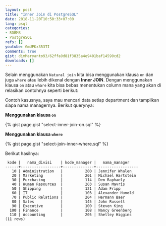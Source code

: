 ```yaml
---
layout: post
title: "Inner Join di PostgreSQL"
date: 2018-11-20T10:50:33+07:00
lang: psql
categories:
- RDBMS
- PostgreSQL
refs: []
youtube: GmUPKx353TI
comments: true
gist: dimMaryanto93/62ffa0d81f3835a4e9401baf14590cd2
downloads: []
---
```


Selain menggunakan `Natural join` kita bisa menggunakan klausa `on` dan juga `where` atau lebih dikenal dengan **Inner JOIN**. Dengan menggunakan klausa `on` atau `whare` kita bisa bebas menentukan column mana yang akan di relasikan contohnya seperti berikut:

<!--more-->

Contoh kasusnya, saya mau mencari data setiap department dan tampilkan siapa nama managernya. Berikut querynya:

**Menggunakan klausa `on`**

{% gist page.gist "select-inner-join-on.sql" %}

**Menggunakan klausa `where`**

{% gist page.gist "select-join-inner-where.sql" %}

Berikut hasilnya:

```postgresq-console
 kode |   nama_divisi    | kode_manager |   nama_manager    
------+------------------+--------------+-------------------
   10 | Administration   |          200 | Jennifer Whalen
   20 | Marketing        |          201 | Michael Hartstein
   30 | Purchasing       |          114 | Den Raphaely
   40 | Human Resources  |          203 | Susan Mavris
   50 | Shipping         |          121 | Adam Fripp
   60 | IT               |          103 | Alexander Hunold
   70 | Public Relations |          204 | Hermann Baer
   80 | Sales            |          145 | John Russell
   90 | Executive        |          100 | Steven King
  100 | Finance          |          108 | Nancy Greenberg
  110 | Accounting       |          205 | Shelley Higgins
(11 rows)
```